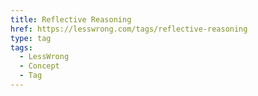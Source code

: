 ```yaml
---
title: Reflective Reasoning
href: https://lesswrong.com/tags/reflective-reasoning
type: tag
tags:
  - LessWrong
  - Concept
  - Tag
---
```


